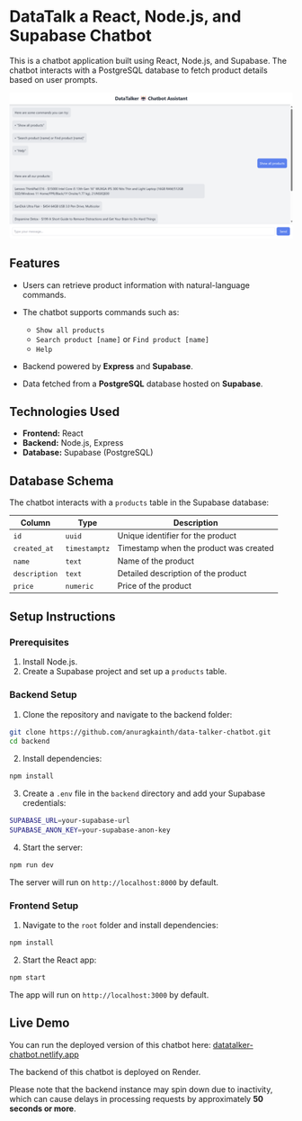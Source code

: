 # DataTalk a React, Node.js, and Supabase Chatbot

This is a chatbot application built using React, Node.js, and Supabase. The chatbot interacts with a PostgreSQL database to fetch product details based on user prompts.

![datatalker-prev](/public/datatalker-prev.png)

## Features

- Users can retrieve product information with natural-language commands.

- The chatbot supports commands such as:
    - `Show all products`
    - `Search product [name]` or `Find product [name]`
    - `Help`
- Backend powered by **Express** and **Supabase**.
- Data fetched from a **PostgreSQL** database hosted on **Supabase**.

## Technologies Used

- **Frontend:** React
- **Backend:** Node.js, Express
- **Database:** Supabase (PostgreSQL)

## Database Schema

The chatbot interacts with a `products` table in the Supabase database:

| Column       | Type         | Description                                |
|--------------|--------------|--------------------------------------------|
| `id`         | `uuid`       | Unique identifier for the product          |
| `created_at` | `timestamptz`| Timestamp when the product was created     |
| `name`       | `text`       | Name of the product                       |
| `description`| `text`       | Detailed description of the product       |
| `price`      | `numeric`    | Price of the product                      |

## Setup Instructions

### Prerequisites

1. Install Node.js.
2. Create a Supabase project and set up a `products` table.

### Backend Setup

1. Clone the repository and navigate to the backend folder:

```bash
git clone https://github.com/anuragkainth/data-talker-chatbot.git
cd backend
```

2. Install dependencies:

```bash
npm install
```

3. Create a `.env` file in the `backend` directory and add your Supabase credentials:

```bash
SUPABASE_URL=your-supabase-url
SUPABASE_ANON_KEY=your-supabase-anon-key
```

4. Start the server:

```bash
npm run dev
```
The server will run on `http://localhost:8000` by default.

### Frontend Setup

1. Navigate to the `root` folder and install dependencies:

```bash
npm install
```

2. Start the React app:

```bash
npm start
```

The app will run on `http://localhost:3000` by default.

## Live Demo

You can run the deployed version of this chatbot here: [datatalker-chatbot.netlify.app](https://datatalker-chatbot.netlify.app/)


The backend of this chatbot is deployed on Render. 

Please note that the backend instance may spin down due to inactivity, which can cause delays in processing requests by approximately **50 seconds or more**.